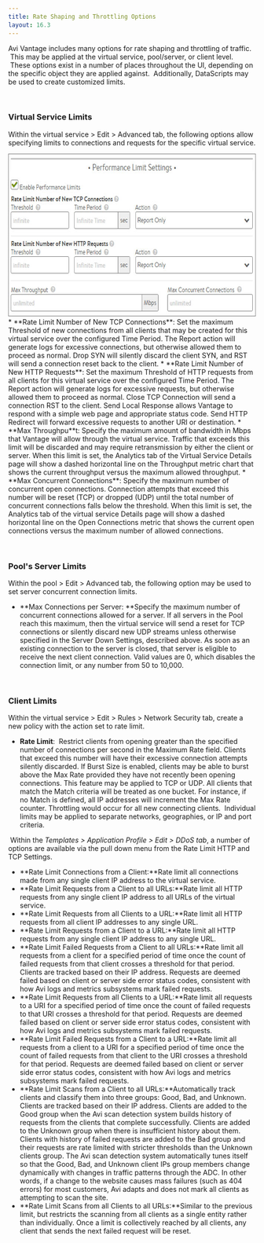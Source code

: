 ```yaml
---
title: Rate Shaping and Throttling Options
layout: 16.3
---
```

Avi Vantage includes many options for rate shaping and throttling of traffic.  This may be applied at the virtual service, pool/server, or client level.  These options exist in a number of places throughout the UI, depending on the specific object they are applied against.  Additionally, DataScripts may be used to create customized limits.

 

### Virtual Service Limits

Within the virtual service > Edit > Advanced tab, the following options allow specifying limits to connections and requests for the specific virtual service.  

<img class="alignnone size-full wp-image-119" src="img/PerfLimits.jpg" alt="PerfLimits" width="664" height="331"> 
* **Rate Limit Number of New TCP Connections**: Set the maximum Threshold of new connections from all clients that may be created for this virtual service over the configured Time Period. The Report action will generate logs for excessive connections, but otherwise allowed them to proceed as normal. Drop SYN will silently discard the client SYN, and RST will send a connection reset back to the client.
* **Rate Limit Number of New HTTP Requests**: Set the maximum Threshold of HTTP requests from all clients for this virtual service over the configured Time Period. The Report action will generate logs for excessive requests, but otherwise allowed them to proceed as normal. Close TCP Connection will send a connection RST to the client. Send Local Response allows Vantage to respond with a simple web page and appropriate status code. Send HTTP Redirect will forward excessive requests to another URI or destination.
* **Max Throughpu**t: Specify the maximum amount of bandwidth in Mbps that Vantage will allow through the virtual service. Traffic that exceeds this limit will be discarded and may require retransmission by either the client or server. When this limit is set, the Analytics tab of the Virtual Service Details page will show a dashed horizontal line on the Throughput metric chart that shows the current throughput versus the maximum allowed throughput.
* **Max Concurrent Connections**: Specify the maximum number of concurrent open connections. Connection attempts that exceed this number will be reset (TCP) or dropped (UDP) until the total number of concurrent connections falls below the threshold. When this limit is set, the Analytics tab of the virtual service Details page will show a dashed horizontal line on the Open Connections metric that shows the current open connections versus the maximum number of allowed connections.  


 

### Pool's Server Limits

Within the pool > Edit > Advanced tab, the following option may be used to set server concurrent connection limits.  

* **Max Connections per Server: **Specify the maximum number of concurrent connections allowed for a server. If all servers in the Pool reach this maximum, then the virtual service will send a reset for TCP connections or silently discard new UDP streams unless otherwise specified in the Server Down Settings, described above. As soon as an existing connection to the server is closed, that server is eligible to receive the next client connection. Valid values are 0, which disables the connection limit, or any number from 50 to 10,000. 


 

### Client Limits

Within the virtual service > Edit > Rules > Network Security tab, create a new policy with the action set to rate limit.  

* **Rate Limit**:  Restrict clients from opening greater than the specified number of connections per second in the Maximum Rate field. Clients that exceed this number will have their excessive connection attempts silently discarded. If Burst Size is enabled, clients may be able to burst above the Max Rate provided they have not recently been opening connections. This feature may be applied to TCP or UDP. All clients that match the Match criteria will be treated as one bucket. For instance, if no Match is defined, all IP addresses will increment the Max Rate counter. Throttling would occur for all new connecting clients.  Individual limits may be applied to separate networks, geographies, or IP and port criteria.  

 Within the *Templates > Application Profile > Edit > DDoS tab*, a number of options are available via the pull down menu from the Rate Limit HTTP and TCP Settings. 

* **Rate Limit Connections from a Client:**Rate limit all connections made from any single client IP address to the virtual service.
* **Rate Limit Requests from a Client to all URLs:**Rate limit all HTTP requests from any single client IP address to all URLs of the virtual service.
* **Rate Limit Requests from all Clients to a URL:**Rate limit all HTTP requests from all client IP addresses to any single URL.
* **Rate Limit Requests from a Client to a URL:**Rate limit all HTTP requests from any single client IP address to any single URL.
* **Rate Limit Failed Requests from a Client to all URLs:**Rate limit all requests from a client for a specified period of time once the count of failed requests from that client crosses a threshold for that period. Clients are tracked based on their IP address. Requests are deemed failed based on client or server side error status codes, consistent with how Avi logs and metrics subsystems mark failed requests.
* **Rate Limit Requests from all Clients to a URL:**Rate limit all requests to a URI for a specified period of time once the count of failed requests to that URI crosses a threshold for that period. Requests are deemed failed based on client or server side error status codes, consistent with how Avi logs and metrics subsystems mark failed requests.
* **Rate Limit Failed Requests from a Client to a URL:**Rate limit all requests from a client to a URI for a specified period of time once the count of failed requests from that client to the URI crosses a threshold for that period. Requests are deemed failed based on client or server side error status codes, consistent with how Avi logs and metrics subsystems mark failed requests.
* **Rate Limit Scans from a Client to all URLs:**Automatically track clients and classify them into three groups: Good, Bad, and Unknown. Clients are tracked based on their IP address. Clients are added to the Good group when the Avi scan detection system builds history of requests from the clients that complete successfully. Clients are added to the Unknown group when there is insufficient history about them. Clients with history of failed requests are added to the Bad group and their requests are rate limited with stricter thresholds than the Unknown clients group. The Avi scan detection system automatically tunes itself so that the Good, Bad, and Unknown client IPs group members change dynamically with changes in traffic patterns through the ADC. In other words, if a change to the website causes mass failures (such as 404 errors) for most customers, Avi adapts and does not mark all clients as attempting to scan the site.
* **Rate Limit Scans from all Clients to all URLs:**Similar to the previous limit, but restricts the scanning from all clients as a single entity rather than individually. Once a limit is collectively reached by all clients, any client that sends the next failed request will be reset. 